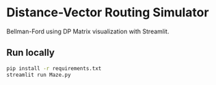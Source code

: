 # Distance-Vector Routing Simulator
Bellman-Ford using DP Matrix visualization with Streamlit.

## Run locally
```sh
pip install -r requirements.txt
streamlit run Maze.py
